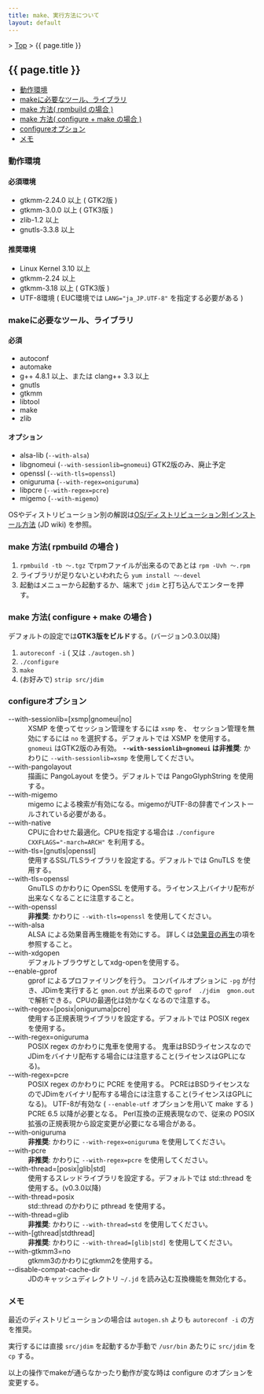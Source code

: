 ```yaml
---
title: make、実行方法について
layout: default
---
```


&gt; [Top](../) &gt; {{ page.title }}

## {{ page.title }}

- [動作環境](#environment)
- [makeに必要なツール、ライブラリ](#requirement)
- [make 方法( rpmbuild の場合 )](#make-rpmbuild)
- [make 方法( configure + make の場合 )](#make-configure)
- [configureオプション](#configure-option)
- [メモ](#memo)


<a name="environment"></a>
### 動作環境

#### 必須環境
- gtkmm-2.24.0 以上 ( GTK2版 )
- gtkmm-3.0.0 以上 ( GTK3版 )
- zlib-1.2 以上
- gnutls-3.3.8 以上

#### 推奨環境
- Linux Kernel 3.10 以上
- gtkmm-2.24 以上
- gtkmm-3.18 以上 ( GTK3版 )
- UTF-8環境 ( EUC環境では `LANG="ja_JP.UTF-8"` を指定する必要がある )


<a name="requirement"></a>
### makeに必要なツール、ライブラリ

#### 必須
- autoconf
- automake
- g++ 4.8.1 以上、または clang++ 3.3 以上
- gnutls
- gtkmm
- libtool
- make
- zlib

#### オプション
- alsa-lib (`--with-alsa`)
- libgnomeui (`--with-sessionlib=gnomeui`) GTK2版のみ、廃止予定
- openssl (`--with-tls=openssl`)
- oniguruma (`--with-regex=oniguruma`)
- libpcre (`--with-regex=pcre`)
- migemo (`--with-migemo`)

OSやディストリビューション別の解説は[OS/ディストリビューション別インストール方法][wiki-install] (JD wiki) を参照。


<a name="make-rpmbuild"></a>
### make 方法( rpmbuild の場合 )
1. `rpmbuild -tb 〜.tgz` でrpmファイルが出来るのであとは `rpm -Uvh 〜.rpm`
2. ライブラリが足りないといわれたら `yum install 〜-devel`
3. 起動はメニューから起動するか、端末で `jdim` と打ち込んでエンターを押す。


<a name="make-configure"></a>
### make 方法( configure + make の場合 )
デフォルトの設定では**GTK3版をビルド**する。(バージョン0.3.0以降)

1. `autoreconf -i` ( 又は `./autogen.sh` )
2. `./configure`
3. `make`
4. (お好みで) `strip src/jdim`


<a name="configure-option"></a>
### configureオプション
<dl>
  <dt>--with-sessionlib=[xsmp|gnomeui|no]</dt>
  <dd>
    XSMP を使ってセッション管理をするには <code>xsmp</code> を、
    セッション管理を無効にするには <code>no</code> を選択する。デフォルトでは XSMP を使用する。
    <code>gnomeui</code> はGTK2版のみ有効。
    <strong><code>--with-sessionlib=gnomeui</code> は非推奨</strong>:
    かわりに <code>--with-sessionlib=xsmp</code> を使用してください。
  </dd>
  <dt>--with-pangolayout</dt>
  <dd>描画に PangoLayout を使う。デフォルトでは PangoGlyphString を使用する。</dd>
  <dt>--with-migemo</dt>
  <dd>migemo による検索が有効になる。migemoがUTF-8の辞書でインストールされている必要がある。</dd>
  <dt>--with-native</dt>
  <dd>CPUに合わせた最適化。CPUを指定する場合は <code>./configure CXXFLAGS="-march=ARCH"</code> を利用する。</dd>

  <dt>--with-tls=[gnutls|openssl]</dt>
  <dd>使用するSSL/TLSライブラリを設定する。デフォルトでは GnuTLS を使用する。</dd>
  <dt>--with-tls=openssl</dt>
  <dd>GnuTLS のかわりに OpenSSL を使用する。ライセンス上バイナリ配布が出来なくなることに注意すること。</dd>
  <dt>--with-openssl</dt>
  <dd><strong>非推奨</strong>: かわりに <code>--with-tls=openssl</code> を使用してください。</dd>

  <dt>--with-alsa</dt>
  <dd>ALSA による効果音再生機能を有効にする。
  詳しくは<a href="{{ site.baseurl }}/sound/">効果音の再生</a>の項を参照すること。</dd>
  <dt>--with-xdgopen</dt>
  <dd>デフォルトブラウザとしてxdg-openを使用する。</dd>
  <dt>--enable-gprof</dt>
  <dd>
    gprof によるプロファイリングを行う。
    コンパイルオプションに <code>-pg</code> が付き、JDimを実行すると <code>gmon.out</code> が出来るので
    <code>gprof  ./jdim  gmon.out</code> で解析できる。CPUの最適化は効かなくなるので注意する。
  </dd>

  <dt>--with-regex=[posix|oniguruma|pcre]</dt>
  <dd>使用する正規表現ライブラリを設定する。デフォルトでは POSIX regex を使用する。</dd>
  <dt>--with-regex=oniguruma</dt>
  <dd>
    POSIX regex のかわりに鬼車を使用する。
    鬼車はBSDライセンスなのでJDimをバイナリ配布する場合には注意すること(ライセンスはGPLになる)。
  </dd>
  <dt>--with-regex=pcre</dt>
  <dd>
    POSIX regex のかわりに PCRE を使用する。
    PCREはBSDライセンスなのでJDimをバイナリ配布する場合には注意すること(ライセンスはGPLになる)。
    UTF-8が有効な ( <code>--enable-utf</code> オプションを用いて make する ) PCRE 6.5 以降が必要となる。
    Perl互換の正規表現なので、従来の POSIX 拡張の正規表現から設定変更が必要になる場合がある。
  </dd>
  <dt>--with-oniguruma</dt>
  <dd><strong>非推奨</strong>: かわりに <code>--with-regex=oniguruma</code> を使用してください。</dd>
  <dt>--with-pcre</dt>
  <dd><strong>非推奨</strong>: かわりに <code>--with-regex=pcre</code> を使用してください。</dd>

  <dt>--with-thread=[posix|glib|std]</dt>
  <dd>使用するスレッドライブラリを設定する。デフォルトでは std::thread を使用する。(v0.3.0以降)</dd>
  <dt>--with-thread=posix</dt>
  <dd>std::thread のかわりに pthread を使用する。</dd>
  <dt>--with-thread=glib</dt>
  <dd><strong>非推奨</strong>: かわりに <code>--with-thread=std</code> を使用してください。</dd>
  <dt>--with-[gthread|stdthread]</dt>
  <dd><strong>非推奨</strong>: かわりに <code>--with-thread=[glib|std]</code> を使用してください。</dd>

  <dt>--with-gtkmm3=no</dt>
  <dd>gtkmm3のかわりにgtkmm2を使用する。</dd>

  <dt>--disable-compat-cache-dir</dt>
  <dd>JDのキャッシュディレクトリ <code>~/.jd</code> を読み込む互換機能を無効化する。</dd>
</dl>


<a name="memo"></a>
### メモ
最近のディストリビューションの場合は `autogen.sh` よりも `autoreconf -i` の方を推奨。

実行するには直接 `src/jdim` を起動するか手動で `/usr/bin` あたりに `src/jdim` を `cp` する。

以上の操作でmakeが通らなかったり動作が変な時は configure のオプションを変更する。


[wiki-install]: https://ja.osdn.net/projects/jd4linux/wiki/OS%2F%E3%83%87%E3%82%A3%E3%82%B9%E3%83%88%E3%83%AA%E3%83%93%E3%83%A5%E3%83%BC%E3%82%B7%E3%83%A7%E3%83%B3%E5%88%A5%E3%82%A4%E3%83%B3%E3%82%B9%E3%83%88%E3%83%BC%E3%83%AB%E6%96%B9%E6%B3%95
